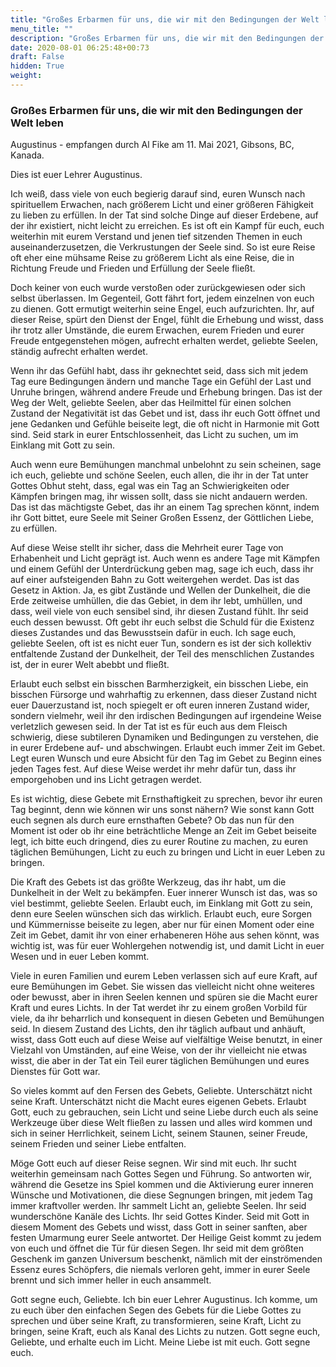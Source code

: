 ```yaml
---
title: "Großes Erbarmen für uns, die wir mit den Bedingungen der Welt leben"
menu_title: ""
description: "Großes Erbarmen für uns, die wir mit den Bedingungen der Welt leben"
date: 2020-08-01 06:25:48+00:73
draft: False
hidden: True
weight:
---
```

### Großes Erbarmen für uns, die wir mit den Bedingungen der Welt leben

Augustinus - empfangen durch Al Fike am 11. Mai 2021, Gibsons, BC, Kanada.

Dies ist euer Lehrer Augustinus.

Ich weiß, dass viele von euch begierig darauf sind, euren Wunsch nach spirituellem Erwachen, nach größerem Licht und einer größeren Fähigkeit zu lieben zu erfüllen. In der Tat sind solche Dinge auf dieser Erdebene, auf der ihr existiert, nicht leicht zu erreichen. Es ist oft ein Kampf für euch, euch weiterhin mit eurem Verstand und jenen tief sitzenden Themen in euch auseinanderzusetzen, die Verkrustungen der Seele sind. So ist eure Reise oft eher eine mühsame Reise zu größerem Licht als eine Reise, die in Richtung Freude und Frieden und Erfüllung der Seele fließt.

Doch keiner von euch wurde verstoßen oder zurückgewiesen oder sich selbst überlassen. Im Gegenteil, Gott fährt fort, jedem einzelnen von euch zu dienen. Gott ermutigt weiterhin seine Engel, euch aufzurichten. Ihr, auf dieser Reise, spürt den Dienst der Engel, fühlt die Erhebung und wisst, dass ihr trotz aller Umstände, die eurem Erwachen, eurem Frieden und eurer Freude entgegenstehen mögen, aufrecht erhalten werdet, geliebte Seelen, ständig aufrecht erhalten werdet.

Wenn ihr das Gefühl habt, dass ihr geknechtet seid, dass sich mit jedem Tag eure Bedingungen ändern und manche Tage ein Gefühl der Last und Unruhe bringen, während andere Freude und Erhebung bringen. Das ist der Weg der Welt, geliebte Seelen, aber das Heilmittel für einen solchen Zustand der Negativität ist das Gebet und ist, dass ihr euch Gott öffnet und jene Gedanken und Gefühle beiseite legt, die oft nicht in Harmonie mit Gott sind. Seid stark in eurer Entschlossenheit, das Licht zu suchen, um im Einklang mit Gott zu sein.

Auch wenn eure Bemühungen manchmal unbelohnt zu sein scheinen, sage ich euch, geliebte und schöne Seelen, euch allen, die ihr in der Tat unter Gottes Obhut steht, dass, egal was ein Tag an Schwierigkeiten oder Kämpfen bringen mag, ihr wissen sollt, dass sie nicht andauern werden. Das ist das mächtigste Gebet, das ihr an einem Tag sprechen könnt, indem ihr Gott bittet, eure Seele mit Seiner Großen Essenz, der Göttlichen Liebe, zu erfüllen.

Auf diese Weise stellt ihr sicher, dass die Mehrheit eurer Tage von Erhabenheit und Licht geprägt ist. Auch wenn es andere Tage mit Kämpfen und einem Gefühl der Unterdrückung geben mag, sage ich euch, dass ihr auf einer aufsteigenden Bahn zu Gott weitergehen werdet. Das ist das Gesetz in Aktion. Ja, es gibt Zustände und Wellen der Dunkelheit, die die Erde zeitweise umhüllen, die das Gebiet, in dem ihr lebt, umhüllen, und dass, weil viele von euch sensibel sind, ihr diesen Zustand fühlt. Ihr seid euch dessen bewusst. Oft gebt ihr euch selbst die Schuld für die Existenz dieses Zustandes und das Bewusstsein dafür in euch. Ich sage euch, geliebte Seelen, oft ist es nicht euer Tun, sondern es ist der sich kollektiv entfaltende Zustand der Dunkelheit, der Teil des menschlichen Zustandes ist, der in eurer Welt abebbt und fließt.

Erlaubt euch selbst ein bisschen Barmherzigkeit, ein bisschen Liebe, ein bisschen Fürsorge und wahrhaftig zu erkennen, dass dieser Zustand nicht euer Dauerzustand ist, noch spiegelt er oft euren inneren Zustand wider, sondern vielmehr, weil ihr den irdischen Bedingungen auf irgendeine Weise verletzlich gewesen seid. In der Tat ist es für euch aus dem Fleisch schwierig, diese subtileren Dynamiken und Bedingungen zu verstehen, die in eurer Erdebene auf- und abschwingen. Erlaubt euch immer Zeit im Gebet. Legt euren Wunsch und eure Absicht für den Tag im Gebet zu Beginn eines jeden Tages fest. Auf diese Weise werdet ihr mehr dafür tun, dass ihr emporgehoben und ins Licht getragen werdet.

Es ist wichtig, diese Gebete mit Ernsthaftigkeit zu sprechen, bevor ihr euren Tag beginnt, denn wie können wir uns sonst nähern? Wie sonst kann Gott euch segnen als durch eure ernsthaften Gebete? Ob das nun für den Moment ist oder ob ihr eine beträchtliche Menge an Zeit im Gebet beiseite legt, ich bitte euch dringend, dies zu eurer Routine zu machen, zu euren täglichen Bemühungen, Licht zu euch zu bringen und Licht in euer Leben zu bringen.

Die Kraft des Gebets ist das größte Werkzeug, das ihr habt, um die Dunkelheit in der Welt zu bekämpfen. Euer innerer Wunsch ist das, was so viel bestimmt, geliebte Seelen. Erlaubt euch, im Einklang mit Gott zu sein, denn eure Seelen wünschen sich das wirklich. Erlaubt euch, eure Sorgen und Kümmernisse beiseite zu legen, aber nur für einen Moment oder eine Zeit im Gebet, damit ihr von einer erhabeneren Höhe aus sehen könnt, was wichtig ist, was für euer Wohlergehen notwendig ist, und damit Licht in euer Wesen und in euer Leben kommt.

Viele in euren Familien und eurem Leben verlassen sich auf eure Kraft, auf eure Bemühungen im Gebet. Sie wissen das vielleicht nicht ohne weiteres oder bewusst, aber in ihren Seelen kennen und spüren sie die Macht eurer Kraft und eures Lichts. In der Tat werdet ihr zu einem großen Vorbild für viele, da ihr beharrlich und konsequent in diesen Gebeten und Bemühungen seid. In diesem Zustand des Lichts, den ihr täglich aufbaut und anhäuft, wisst, dass Gott euch auf diese Weise auf vielfältige Weise benutzt, in einer Vielzahl von Umständen, auf eine Weise, von der ihr vielleicht nie etwas wisst, die aber in der Tat ein Teil eurer täglichen Bemühungen und eures Dienstes für Gott war.

So vieles kommt auf den Fersen des Gebets, Geliebte. Unterschätzt nicht seine Kraft. Unterschätzt nicht die Macht eures eigenen Gebets. Erlaubt Gott, euch zu gebrauchen, sein Licht und seine Liebe durch euch als seine Werkzeuge über diese Welt fließen zu lassen und alles wird kommen und sich in seiner Herrlichkeit, seinem Licht, seinem Staunen, seiner Freude, seinem Frieden und seiner Liebe entfalten.

Möge Gott euch auf dieser Reise segnen. Wir sind mit euch. Ihr sucht weiterhin gemeinsam nach Gottes Segen und Führung. So antworten wir, während die Gesetze ins Spiel kommen und die Aktivierung eurer inneren Wünsche und Motivationen, die diese Segnungen bringen, mit jedem Tag immer kraftvoller werden. Ihr sammelt Licht an, geliebte Seelen. Ihr seid wunderschöne Kanäle des Lichts. Ihr seid Gottes Kinder. Seid mit Gott in diesem Moment des Gebets und wisst, dass Gott in seiner sanften, aber festen Umarmung eurer Seele antwortet. Der Heilige Geist kommt zu jedem von euch und öffnet die Tür für diesen Segen. Ihr seid mit dem größten Geschenk im ganzen Universum beschenkt, nämlich mit der einströmenden Essenz eures Schöpfers, die niemals verloren geht, immer in eurer Seele brennt und sich immer heller in euch ansammelt.

Gott segne euch, Geliebte. Ich bin euer Lehrer Augustinus. Ich komme, um zu euch über den einfachen Segen des Gebets für die Liebe Gottes zu sprechen und über seine Kraft, zu transformieren, seine Kraft, Licht zu bringen, seine Kraft, euch als Kanal des Lichts zu nutzen. Gott segne euch, Geliebte, und erhalte euch im Licht. Meine Liebe ist mit euch. Gott segne euch.
